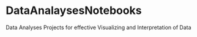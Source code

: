 # DataAnalaysesNotebooks
Data Analyses Projects for effective Visualizing and Interpretation of Data
